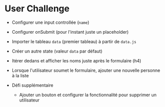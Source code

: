# User Challenge

- Configurer une input controllée (`name`)
- Configurer onSubmit (pour l'instant juste un placeholder)
- Importer le tableau `data` (premier tableau) à partir de `data.js`
- Créer un autre state (valeur `data` par défaut)
- Itérer dedans et afficher les noms juste après le formulaire (h4)
- Lorsque l'utilisateur soumet le formulaire, ajouter une nouvelle personne à la liste

- Défi supplémentaire
    - Ajouter un bouton et configurer la fonctionnalité pour supprimer un utilisateur
